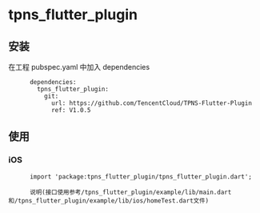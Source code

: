 # tpns_flutter_plugin

## 安装
在工程 pubspec.yaml 中加入 dependencies
```
      dependencies:
        tpns_flutter_plugin:
          git:
            url: https://github.com/TencentCloud/TPNS-Flutter-Plugin
            ref: V1.0.5
```


## 使用

###  iOS
```
      import 'package:tpns_flutter_plugin/tpns_flutter_plugin.dart';
      
      说明(接口使用参考/tpns_flutter_plugin/example/lib/main.dart和/tpns_flutter_plugin/example/lib/ios/homeTest.dart文件)
```   


